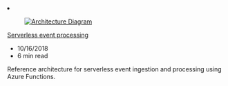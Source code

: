 <!-- This file is automatically generated by build/architectures/build_index.py. Any updates will be lost. -->

<!-- markdownlint-disable MD033 -->

<li class="grid-item item-column" data-categories="Developer Tools Analytics ">
<article class="card">
    <div class="card-header has-margin-bottom-none" aria-hidden="true">
        <figure class="image diagram has-height-175 has-overflow-hidden level">
            <a href="/azure/architecture/reference-architectures/serverless/event-processing"><img src="/azure/architecture/browse/thumbs/event-processing.png" class="diagram" alt="Architecture Diagram" data-linktype="relative-path"></a>
        </figure>
    </div>
    <div class="card-content">
        <a class="card-content-title has-margin-top-none" href="/azure/architecture/reference-architectures/serverless/event-processing">
            <p>Serverless event processing</p>
        </a>
        <ul class="card-content-metadata">
            <li>10/16/2018</li>
            <li>6 min read</li>
        </ul>
        <p class="card-content-description">Reference architecture for serverless event ingestion and processing using Azure Functions.</p>
        <div class="bottom-to-top-fade is-hidden-mobile"></div>
    </div>
</article>
</li>
